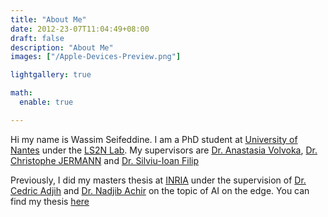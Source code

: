 ```yaml
---
title: "About Me"
date: 2012-23-07T11:04:49+08:00
draft: false
description: "About Me"
images: ["/Apple-Devices-Preview.png"]

lightgallery: true

math:
  enable: true

---
```


Hi my name is Wassim Seifeddine. I am a PhD student at [University of Nantes](https://www.univ-nantes.fr/ "University of Nantes") under the [LS2N Lab](https://www.ls2n.fr/ "LS2N Lab"). My supervisors are [Dr. Anastasia Volvoka](https://avolkova.org/),  [Dr. Christophe JERMANN](https://www.ls2n.fr/annuaire/Christophe%20JERMANN/) and [Dr. Silviu-Ioan Filip](https://people.irisa.fr/Silviu-Ioan.Filip/)

Previously, I did my masters thesis at [INRIA](https://www.inria.fr/ "INRIA") under the supervision of [Dr. Cedric Adjih](https://cv.archives-ouvertes.fr/cedric-adjih) and [Dr. Nadjib Achir](https://sites.google.com/view/nadjib-achir) on the topic of AI on the edge. You can find my thesis [here](/m_thesis_report.pdf)

